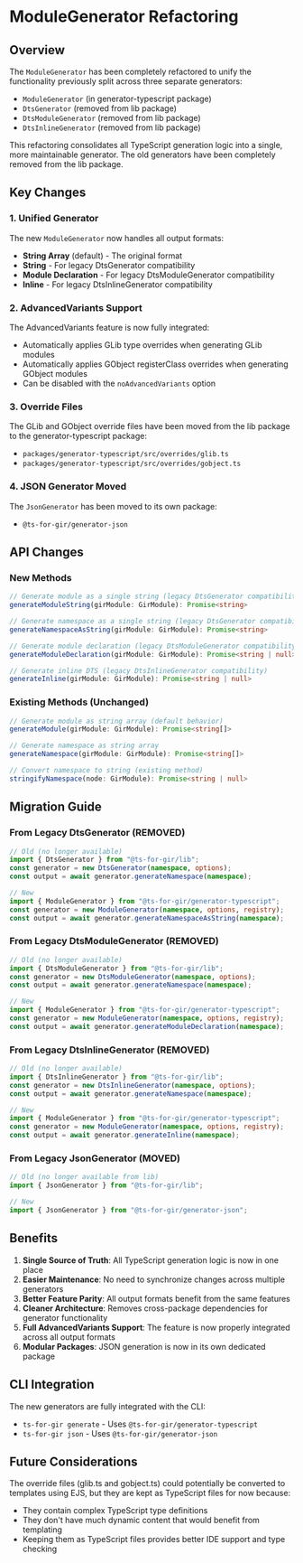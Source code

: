 # ModuleGenerator Refactoring

## Overview

The `ModuleGenerator` has been completely refactored to unify the functionality previously split across three separate generators:
- `ModuleGenerator` (in generator-typescript package)
- `DtsGenerator` (removed from lib package)
- `DtsModuleGenerator` (removed from lib package)
- `DtsInlineGenerator` (removed from lib package)

This refactoring consolidates all TypeScript generation logic into a single, more maintainable generator. The old generators have been completely removed from the lib package.

## Key Changes

### 1. Unified Generator
The new `ModuleGenerator` now handles all output formats:
- **String Array** (default) - The original format
- **String** - For legacy DtsGenerator compatibility
- **Module Declaration** - For legacy DtsModuleGenerator compatibility
- **Inline** - For legacy DtsInlineGenerator compatibility

### 2. AdvancedVariants Support
The AdvancedVariants feature is now fully integrated:
- Automatically applies GLib type overrides when generating GLib modules
- Automatically applies GObject registerClass overrides when generating GObject modules
- Can be disabled with the `noAdvancedVariants` option

### 3. Override Files
The GLib and GObject override files have been moved from the lib package to the generator-typescript package:
- `packages/generator-typescript/src/overrides/glib.ts`
- `packages/generator-typescript/src/overrides/gobject.ts`

### 4. JSON Generator Moved
The `JsonGenerator` has been moved to its own package:
- `@ts-for-gir/generator-json`

## API Changes

### New Methods

```typescript
// Generate module as a single string (legacy DtsGenerator compatibility)
generateModuleString(girModule: GirModule): Promise<string>

// Generate namespace as a single string (legacy DtsGenerator compatibility)
generateNamespaceAsString(girModule: GirModule): Promise<string>

// Generate module declaration (legacy DtsModuleGenerator compatibility)
generateModuleDeclaration(girModule: GirModule): Promise<string | null>

// Generate inline DTS (legacy DtsInlineGenerator compatibility)
generateInline(girModule: GirModule): Promise<string | null>
```

### Existing Methods (Unchanged)
```typescript
// Generate module as string array (default behavior)
generateModule(girModule: GirModule): Promise<string[]>

// Generate namespace as string array
generateNamespace(girModule: GirModule): Promise<string[]>

// Convert namespace to string (existing method)
stringifyNamespace(node: GirModule): Promise<string | null>
```

## Migration Guide

### From Legacy DtsGenerator (REMOVED)
```typescript
// Old (no longer available)
import { DtsGenerator } from "@ts-for-gir/lib";
const generator = new DtsGenerator(namespace, options);
const output = await generator.generateNamespace(namespace);

// New
import { ModuleGenerator } from "@ts-for-gir/generator-typescript";
const generator = new ModuleGenerator(namespace, options, registry);
const output = await generator.generateNamespaceAsString(namespace);
```

### From Legacy DtsModuleGenerator (REMOVED)
```typescript
// Old (no longer available)
import { DtsModuleGenerator } from "@ts-for-gir/lib";
const generator = new DtsModuleGenerator(namespace, options);
const output = await generator.generateNamespace(namespace);

// New
import { ModuleGenerator } from "@ts-for-gir/generator-typescript";
const generator = new ModuleGenerator(namespace, options, registry);
const output = await generator.generateModuleDeclaration(namespace);
```

### From Legacy DtsInlineGenerator (REMOVED)
```typescript
// Old (no longer available)
import { DtsInlineGenerator } from "@ts-for-gir/lib";
const generator = new DtsInlineGenerator(namespace, options);
const output = await generator.generateNamespace(namespace);

// New
import { ModuleGenerator } from "@ts-for-gir/generator-typescript";
const generator = new ModuleGenerator(namespace, options, registry);
const output = await generator.generateInline(namespace);
```

### From Legacy JsonGenerator (MOVED)
```typescript
// Old (no longer available from lib)
import { JsonGenerator } from "@ts-for-gir/lib";

// New
import { JsonGenerator } from "@ts-for-gir/generator-json";
```

## Benefits

1. **Single Source of Truth**: All TypeScript generation logic is now in one place
2. **Easier Maintenance**: No need to synchronize changes across multiple generators
3. **Better Feature Parity**: All output formats benefit from the same features
4. **Cleaner Architecture**: Removes cross-package dependencies for generator functionality
5. **Full AdvancedVariants Support**: The feature is now properly integrated across all output formats
6. **Modular Packages**: JSON generation is now in its own dedicated package

## CLI Integration

The new generators are fully integrated with the CLI:
- `ts-for-gir generate` - Uses `@ts-for-gir/generator-typescript`
- `ts-for-gir json` - Uses `@ts-for-gir/generator-json`

## Future Considerations

The override files (glib.ts and gobject.ts) could potentially be converted to templates using EJS, but they are kept as TypeScript files for now because:
- They contain complex TypeScript type definitions
- They don't have much dynamic content that would benefit from templating
- Keeping them as TypeScript files provides better IDE support and type checking 